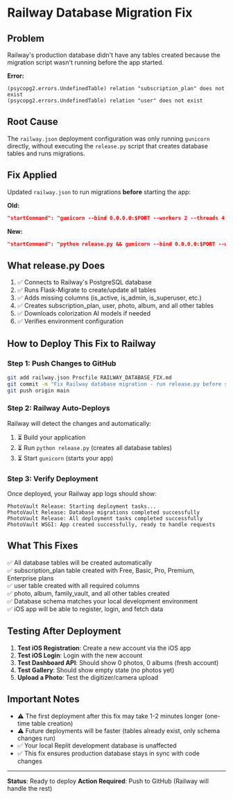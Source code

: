 # Railway Database Migration Fix

## Problem
Railway's production database didn't have any tables created because the migration script wasn't running before the app started.

**Error:**
```
(psycopg2.errors.UndefinedTable) relation "subscription_plan" does not exist
(psycopg2.errors.UndefinedTable) relation "user" does not exist
```

## Root Cause
The `railway.json` deployment configuration was only running `gunicorn` directly, without executing the `release.py` script that creates database tables and runs migrations.

## Fix Applied
Updated `railway.json` to run migrations **before** starting the app:

**Old:**
```json
"startCommand": "gunicorn --bind 0.0.0.0:$PORT --workers 2 --threads 4 --timeout 120 ..."
```

**New:**
```json
"startCommand": "python release.py && gunicorn --bind 0.0.0.0:$PORT --workers 2 --threads 4 --timeout 120 ..."
```

## What release.py Does
1. ✅ Connects to Railway's PostgreSQL database
2. ✅ Runs Flask-Migrate to create/update all tables
3. ✅ Adds missing columns (is_active, is_admin, is_superuser, etc.)
4. ✅ Creates subscription_plan, user, photo, album, and all other tables
5. ✅ Downloads colorization AI models if needed
6. ✅ Verifies environment configuration

## How to Deploy This Fix to Railway

### Step 1: Push Changes to GitHub
```bash
git add railway.json Procfile RAILWAY_DATABASE_FIX.md
git commit -m "Fix Railway database migration - run release.py before starting app"
git push origin main
```

### Step 2: Railway Auto-Deploys
Railway will detect the changes and automatically:
1. ⏳ Build your application
2. ⏳ Run `python release.py` (creates all database tables)
3. ⏳ Start `gunicorn` (starts your app)

### Step 3: Verify Deployment
Once deployed, your Railway app logs should show:
```
PhotoVault Release: Starting deployment tasks...
PhotoVault Release: Database migrations completed successfully
PhotoVault Release: All deployment tasks completed successfully
PhotoVault WSGI: App created successfully, ready to handle requests
```

## What This Fixes
✅ All database tables will be created automatically  
✅ subscription_plan table created with Free, Basic, Pro, Premium, Enterprise plans  
✅ user table created with all required columns  
✅ photo, album, family_vault, and all other tables created  
✅ Database schema matches your local development environment  
✅ iOS app will be able to register, login, and fetch data  

## Testing After Deployment
1. **Test iOS Registration**: Create a new account via the iOS app
2. **Test iOS Login**: Login with the new account
3. **Test Dashboard API**: Should show 0 photos, 0 albums (fresh account)
4. **Test Gallery**: Should show empty state (no photos yet)
5. **Upload a Photo**: Test the digitizer/camera upload

## Important Notes
- ⚠️ The first deployment after this fix may take 1-2 minutes longer (one-time table creation)
- ⚠️ Future deployments will be faster (tables already exist, only schema changes run)
- ✅ Your local Replit development database is unaffected
- ✅ This fix ensures production database stays in sync with code changes

---
**Status**: Ready to deploy
**Action Required**: Push to GitHub (Railway will handle the rest)
